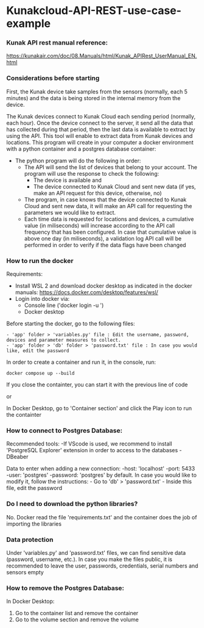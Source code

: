 # Kunakcloud-API-REST-use-case-example

### Kunak API rest manual reference:
https://kunakair.com/doc/08.Manuals/html/Kunak_APIRest_UserManual_EN.html

### Considerations before starting
First, the Kunak device take samples from the sensors (normally, each 5 minutes) and the data is being stored in the internal memory from the device.

The Kunak devices connect to Kunak Cloud each sending period (normally, each hour). Once the device connect to the server, it send all the data that has collected during that period, then the last data is available to extract by using the API. This tool will enable to extract data from Kunak devices and locations.
This program will create in your computer a docker environment with a python container and a postgres database container:
+   The python program will do the following in order:
    -   The API will send the list of devices that belong to your account. The program will use the response to check the following:
        -   The device is available and 
        -   The device connected to Kunak Cloud and sent new data (if yes, make an API request for this device, otherwise, no)
    -   The program, in case knows that the device connected to Kunak Cloud and sent new data, it will make an API call for requesting the parameters we
        would like to extract.
    -   Each time data is requested for locations and devices, a cumulative value (in miliseconds) will increase according to the API call frequency that has
        been configured.
        In case that cumulative value is above one day (in miliseconds), a validation log API call will be performed in order to verify if the data flags have been changed

### How to run the docker
Requirements:
-   Install WSL 2 and download docker desktop as indicated in the docker manuals: https://docs.docker.com/desktop/features/wsl/
-   Login into docker via:
    -   Console line ('docker login -u <username>')
    -   Docker desktop

Before starting the docker, go to the following files:

    - 'app' folder > 'variables.py' file : Edit the username, password, devices and parameter measures to collect.
    - 'app' folder > 'db' folder > 'password.txt' file : In case you would like, edit the password

In order to create a container and run it, in the console, run:

    docker compose up --build

If you close the containter, you can start it with the previous line of code

or 

In Docker Desktop, go to 'Container section' and click the Play icon to run the containter

### How to connect to Postgres Database:
Recommended tools:
-If VScode is used, we recommend to install 'PostgreSQL Explorer' extension in order to access to the databases
-DBeaber

Data to enter when adding a new connection:
-host: 'localhost'
-port: 5433
-user: 'postgres'
-password: 'postgres' by default. In case you would like to modify it, follow the instructions:
    - Go to  'db' > 'password.txt'
    - Inside this file, edit the password

### Do I need to download the python libraries? ###
No. Docker read the file 'requirements.txt' and the container does the job of importing the libraries

### Data protection ###
Under 'variables.py' and 'password.txt' files, we can find sensitive data (password, username, etc.). In case you make the files public, it is recommended to leave the user, passwords, credentials, serial numbers and sensors empty

### How to remove the Postgres Database:
In Docker Desktop:
1. Go to the container list and remove the container
2. Go to the volume section and remove the volume
